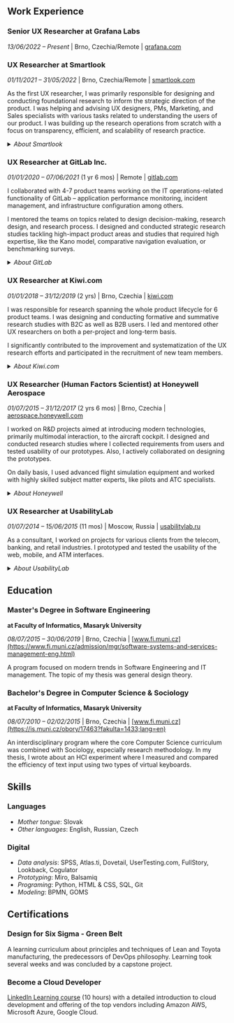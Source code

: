 ## Work Experience

### **Senior UX Researcher** at Grafana Labs
*13/06/2022 – Present* | Brno, Czechia/Remote | [grafana.com](grafana.com)

<!-- Hands-on work: Framework for usability benchmarking at scale; ResearchOps: tools procurement, research panel, documentation -->


### **UX Researcher** at Smartlook
*01/11/2021 – 31/05/2022* | Brno, Czechia/Remote | [smartlook.com](smartlook.com)

As the first UX researcher, I was primarily responsible for designing and conducting foundational research to inform the strategic direction of the product. I was helping and advising UX designers, PMs, Marketing, and Sales specialists with various tasks related to understanding the users of our product. I was building up the research operations from scratch with a focus on transparency, efficient, and scalability of research practice. 

<details>
	<summary><i>About Smartlook</i></summary>
	Smartlook is an early-stage technology startup developing a digital experience monitoring tool. The core of the product is an advanced session replays engine enhanced with various analytical and monitoring functionalities. In late 2020, Smartlook secured a €3M investment in series A and aims for rapid growth and expansion in upcoming years. A few months after I left, Smarlook was acquired by Cisco.
</details>


### **UX Researcher** at GitLab Inc.
*01/01/2020 – 07/06/2021* (1 yr 6 mos) | Remote | [gitlab.com](https://gitlab.com)

I collaborated with 4-7 product teams working on the IT operations-related functionality of GitLab – application performance monitoring, incident management, and infrastructure configuration among others.

I mentored the teams on topics related to design decision-making, research design, and research process. I designed and conducted strategic research studies tackling high-impact product areas and studies that required high expertise, like the Kano model, comparative navigation evaluation, or benchmarking surveys.

<details>
	<summary><i>About GitLab</i></summary>
	GitLab is a web-based DevOps lifecycle platform used by more than 30 milion users. The company is one of the biggest all-remote companies in the world with unique company culture. I worked there during its pre-IPO unicorn period.
</details>

    
### **UX Researcher** at Kiwi.com
*01/01/2018 – 31/12/2019* (2 yrs) | Brno, Czechia | [kiwi.com](https://kiwi.com)

I was responsible for research spanning the whole product lifecycle for 6 product teams. I was designing and conducting formative and summative research studies with B2C as well as B2B users. I led and mentored other UX researchers on both a per-project and long-term basis.

I significantly contributed to the improvement and systematization of the UX research efforts and participated in the recruitment of new team members.
 
 <details>
	<summary><i>About Kiwi.com</i></summary>
	Kiwi.com's product is a travel search engine and OTA in one. The algorithms behind it create efficient combinations of air and ground transport, ride-hailing that cannot be found anywhere else. Kiwi.com is one of the most successful Czech startups with a turnover of more than €1.3Bn in 2019.
</details>
 
### **UX Researcher** (Human Factors Scientist) at Honeywell Aerospace
*01/07/2015 – 31/12/2017* (2 yrs 6 mos) | Brno, Czechia | [aerospace.honeywell.com](https://aerospace.honeywell.com/)

I worked on R&D projects aimed at introducing modern technologies, primarily multimodal interaction, to the aircraft cockpit. I designed and conducted research studies where I collected requirements from users and tested usability of our prototypes. Also, I actively collaborated on designing the prototypes.

On daily basis, I used advanced flight simulation equipment and worked with highly skilled subject matter experts, like pilots and ATC specialists.

<details>
	<summary><i>About Honeywell</i></summary>
	Honeywell International Inc. is a giant multinational conglomerate producing everything from to shoes and ACs to cockpit systems and spacecraft parts.
</details>

    
### UX Researcher at UsabilityLab
*01/07/2014 – 15/06/2015* (11 mos) | Moscow, Russia | [usabilitylab.ru](https://usabilitylab.ru)

As a consultant, I worked on projects for various clients from the telecom, banking, and retail industries. I prototyped and tested the usability of the web, mobile, and ATM interfaces.

<details>
	<summary><i>About UsabilityLab</i></summary>
	UsabilityLab LLC is one of the biggest and oldest usability consultancy firms in Russia. 
</details>
    

## Education
### Master's Degree in Software Engineering
**at Faculty of Informatics, Masaryk University**

*08/07/2015 – 30/06/2019* | Brno, Czechia | [www.fi.muni.cz](https://www.fi.muni.cz/admission/mgr/software-systems-and-services-management-eng.html)

A program focused on modern trends in Software Engineering and IT management. The topic of my thesis was general design theory.

### Bachelor's Degree in Computer Science & Sociology
**at Faculty of Informatics, Masaryk University**

*08/07/2010 – 02/02/2015* | Brno, Czechia | [www.fi.muni.cz](https://is.muni.cz/obory/17463?fakulta=1433;lang=en)

An interdisciplinary program where the core Computer Science curriculum was combined with Sociology, especially research methodology. In my thesis, I wrote about an HCI experiment where I measured and compared the efficiency of text input using two types of virtual keyboards. 

## Skills
### Languages
- *Mother tongue*: Slovak
- *Other languages*: English, Russian, Czech

### Digital
- *Data analysis*: SPSS, Atlas.ti, Dovetail, UserTesting.com, FullStory, Lookback, Cogulator
- *Prototyping*: Miro, Balsamiq
- *Programing*: Python, HTML & CSS, SQL, Git
- *Modeling*: BPMN, GOMS

## Certifications
### Design for Six Sigma - Green Belt
A learning curriculum about principles and techniques of Lean and Toyota manufacturing, the predecessors of DevOps philosophy. Learning took several weeks and was concluded by a capstone project.

### Become a Cloud Developer
[LinkedIn Learning course](https://www.linkedin.com/learning/paths/become-a-cloud-developer) (10 hours) with a detailed introduction to cloud development and offering of the top vendors including Amazon AWS, Microsoft Azure, Google Cloud.
